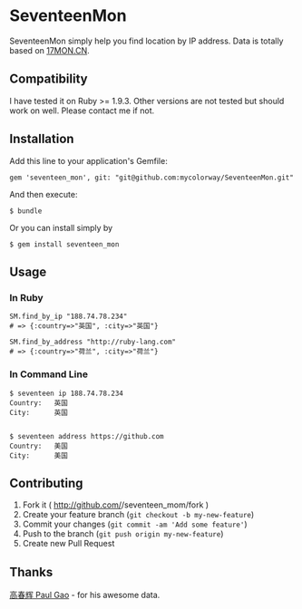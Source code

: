 # SeventeenMon

SeventeenMon simply help you find location by IP address. Data is totally based on [17MON.CN](http://tool.17mon.cn/).


## Compatibility

I have tested it on Ruby >= 1.9.3. Other versions are not tested but should work on well. Please contact me if not.

## Installation

Add this line to your application's Gemfile:

    gem 'seventeen_mon', git: "git@github.com:mycolorway/SeventeenMon.git"

And then execute:

    $ bundle

Or you can install simply by

    $ gem install seventeen_mon

## Usage

### In Ruby
```(ruby)
SM.find_by_ip "188.74.78.234"
# => {:country=>"英国", :city=>"英国"}

SM.find_by_address "http://ruby-lang.com"
# => {:country=>"荷兰", :city=>"荷兰"}
```

### In Command Line

```(bash)
$ seventeen ip 188.74.78.234
Country:   英国
City:      英国


$ seventeen address https://github.com
Country:   美国
City:      美国
```

## Contributing

1. Fork it ( http://github.com/<my-github-username>/seventeen_mom/fork )
2. Create your feature branch (`git checkout -b my-new-feature`)
3. Commit your changes (`git commit -am 'Add some feature'`)
4. Push to the branch (`git push origin my-new-feature`)
5. Create new Pull Request

## Thanks

[高春辉 Paul Gao](http://tool.17mon.cn/) - for his awesome data.